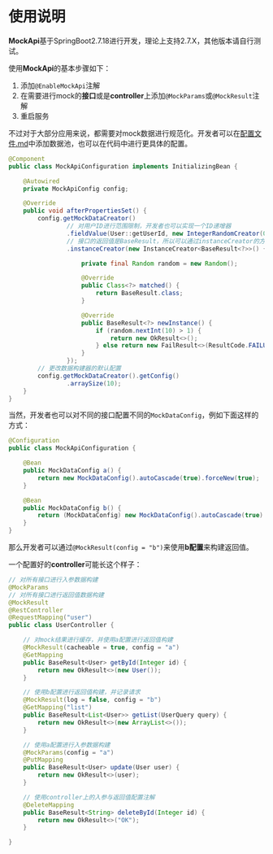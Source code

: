 # 使用说明

**MockApi**基于SpringBoot2.7.18进行开发，理论上支持2.7.X，其他版本请自行测试。

使用**MockApi**的基本步骤如下：

1. 添加`@EnableMockApi`注解
2. 在需要进行mock的**接口**或是**controller**上添加`@MockParams`或`@MockResult`注解
3. 重启服务

不过对于大部分应用来说，都需要对mock数据进行规范化。开发者可以在[配置文件.md](配置文件.md)中添加数据池，也可以在代码中进行更具体的配置。

```java
@Component
public class MockApiConfiguration implements InitializingBean {

    @Autowired
    private MockApiConfig config;

    @Override
    public void afterPropertiesSet() {
        config.getMockDataCreator()
                // 对用户ID进行范围限制，开发者也可以实现一个ID递增器
                .fieldValue(User::getUserId, new IntegerRandomCreator(0, 1000))
                // 接口的返回值是BaseResult，所以可以通过instanceCreator的方式对返回结果进行随机化
                .instanceCreator(new InstanceCreator<BaseResult<?>>() {

                    private final Random random = new Random();

                    @Override
                    public Class<?> matched() {
                        return BaseResult.class;
                    }

                    @Override
                    public BaseResult<?> newInstance() {
                        if (random.nextInt(10) > 1) {
                            return new OkResult<>();
                        } else return new FailResult<>(ResultCode.FAILURE.getMsg(), "");
                    }
                });
        // 更改数据构建器的默认配置
        config.getMockDataCreator().getConfig()
                .arraySize(10);
    }
}
```

当然，开发者也可以对不同的接口配置不同的`MockDataConfig`，例如下面这样的方式：

```java
@Configuration
public class MockApiConfiguration {

    @Bean
    public MockDataConfig a() {
        return new MockDataConfig().autoCascade(true).forceNew(true);
    }

    @Bean
    public MockDataConfig b() {
        return (MockDataConfig) new MockDataConfig().autoCascade(true).forceNew(true).fieldValue(String.class, "123");
    }
}
```

那么开发者可以通过`@MockResult(config = "b")`来使用**b配置**来构建返回值。

一个配置好的**controller**可能长这个样子：

```java
// 对所有接口进行入参数据构建
@MockParams
// 对所有接口进行返回值数据构建
@MockResult
@RestController
@RequestMapping("user")
public class UserController {

    // 对mock结果进行缓存，并使用a配置进行返回值构建
    @MockResult(cacheable = true, config = "a")
    @GetMapping
    public BaseResult<User> getById(Integer id) {
        return new OkResult<>(new User());
    }

    // 使用b配置进行返回值构建，并记录请求
    @MockResult(log = false, config = "b")
    @GetMapping("list")
    public BaseResult<List<User>> getList(UserQuery query) {
        return new OkResult<>(new ArrayList<>());
    }

    // 使用a配置进行入参数据构建
    @MockParams(config = "a")
    @PutMapping
    public BaseResult<User> update(User user) {
        return new OkResult<>(user);
    }

    // 使用controller上的入参与返回值配置注解
    @DeleteMapping
    public BaseResult<String> deleteById(Integer id) {
        return new OkResult<>("OK");
    }

}
```
